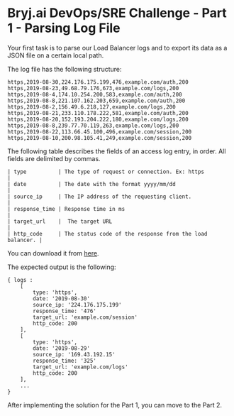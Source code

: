 # Bryj.ai DevOps/SRE Challenge - Part 1 - Parsing Log File

Your first task is to parse our Load Balancer logs and to export its data as a JSON file on a certain local path.

The log file has the following structure:

```
https,2019-08-30,224.176.175.199,476,example.com/auth,200
https,2019-08-23,49.68.79.176,673,example.com/logs,200
https,2019-08-4,174.10.254.200,583,example.com/auth,200
https,2019-08-8,221.107.162.203,659,example.com/auth,200
https,2019-08-2,156.49.6.218,127,example.com/logs,200
https,2019-08-21,233.110.178.222,581,example.com/auth,200
https,2019-08-20,152.193.204.222,180,example.com/logs,200
https,2019-08-8,239.77.70.119,263,example.com/logs,200
https,2019-08-22,113.66.45.100,496,example.com/session,200
https,2019-08-10,200.98.105.41,249,example.com/session,200
```

The following table describes the fields of an access log entry, in order. All fields are delimited by commas.

```
| type          | The type of request or connection. Ex: https            |
| date          | The date with the format yyyy/mm/dd                     |
| source_ip     | The IP address of the requesting client.                |
| response_time | Response time in ms                                     |
| target_url    |  The target URL                                         |
| http_code     | The status code of the response from the load balancer. |

```
 
You can download it from [here](https://fa-devops-challenge.s3-eu-west-1.amazonaws.com/lb_logs/partial.logs).


The expected output is the following:

```
{ logs :
    [ 
        type: 'https',
        date: '2019-08-30'
        source_ip: '224.176.175.199'
        response_time: '476'
        target_url: 'example.com/session'
        http_code: 200
    ],
    [ 
        type: 'https',
        date: '2019-08-29'
        source_ip: '169.43.192.15'
        response_time: '325'
        target_url: 'example.com/logs'
        http_code: 200
    ],
    ...    
}

```

After implementing the solution for the Part 1, you can move to the Part 2.

